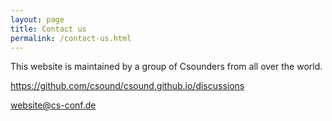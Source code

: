```yaml
---
layout: page
title: Contact us
permalink: /contact-us.html
---
```


This website is maintained by a group of Csounders from all over the world.

https://github.com/csound/csound.github.io/discussions

website@cs-conf.de
